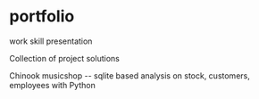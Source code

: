 # portfolio
work skill presentation

Collection of project solutions

Chinook musicshop -- sqlite based analysis on stock, customers, employees with Python

